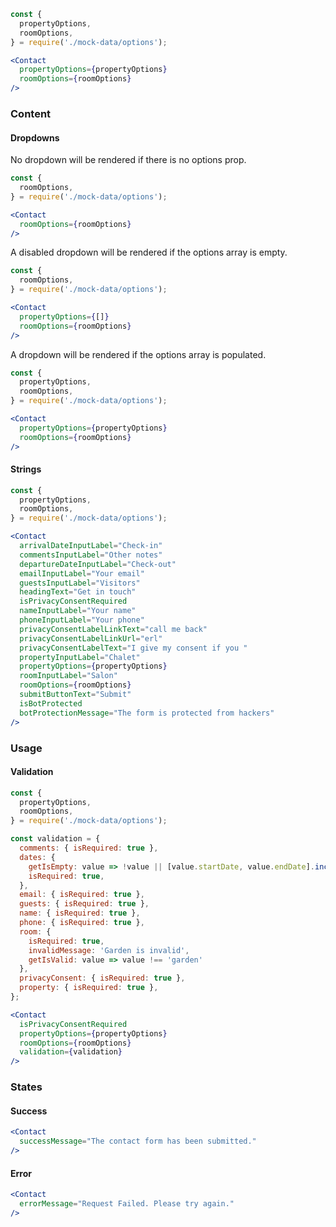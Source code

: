 ```jsx
const {
  propertyOptions,
  roomOptions,
} = require('./mock-data/options');

<Contact
  propertyOptions={propertyOptions}
  roomOptions={roomOptions}
/>
```

### Content


#### Dropdowns

No dropdown will be rendered if there is no options prop.

```jsx
const {
  roomOptions,
} = require('./mock-data/options');

<Contact
  roomOptions={roomOptions}
/>
```

A disabled dropdown will be rendered if the options array is empty.

```jsx
const {
  roomOptions,
} = require('./mock-data/options');

<Contact
  propertyOptions={[]}
  roomOptions={roomOptions}
/>
```

A dropdown will be rendered if the options array is populated.

```jsx
const {
  propertyOptions,
  roomOptions,
} = require('./mock-data/options');

<Contact
  propertyOptions={propertyOptions}
  roomOptions={roomOptions}
/>
```

#### Strings

```jsx
const {
  propertyOptions,
  roomOptions,
} = require('./mock-data/options');

<Contact
  arrivalDateInputLabel="Check-in"
  commentsInputLabel="Other notes"
  departureDateInputLabel="Check-out"
  emailInputLabel="Your email"
  guestsInputLabel="Visitors"
  headingText="Get in touch"
  isPrivacyConsentRequired
  nameInputLabel="Your name"
  phoneInputLabel="Your phone"
  privacyConsentLabelLinkText="call me back"
  privacyConsentLabelLinkUrl="erl"
  privacyConsentLabelText="I give my consent if you "
  propertyInputLabel="Chalet"
  propertyOptions={propertyOptions}
  roomInputLabel="Salon"
  roomOptions={roomOptions}
  submitButtonText="Submit"
  isBotProtected
  botProtectionMessage="The form is protected from hackers"
/>
```

### Usage

#### Validation

```jsx
const {
  propertyOptions,
  roomOptions,
} = require('./mock-data/options');

const validation = {
  comments: { isRequired: true },
  dates: {
    getIsEmpty: value => !value || [value.startDate, value.endDate].includes(null),
    isRequired: true,
  },
  email: { isRequired: true },
  guests: { isRequired: true },
  name: { isRequired: true },
  phone: { isRequired: true },
  room: {
    isRequired: true,
    invalidMessage: 'Garden is invalid',
    getIsValid: value => value !== 'garden'
  },
  privacyConsent: { isRequired: true },
  property: { isRequired: true },
};

<Contact
  isPrivacyConsentRequired
  propertyOptions={propertyOptions}
  roomOptions={roomOptions}
  validation={validation}
/>
```

### States

#### Success

```jsx
<Contact
  successMessage="The contact form has been submitted."
/>
```

#### Error

```jsx
<Contact
  errorMessage="Request Failed. Please try again."
/>
```
